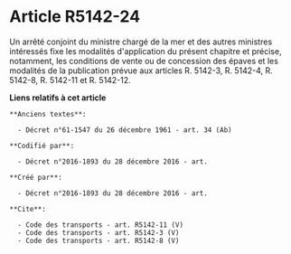 # Article R5142-24

Un arrêté conjoint du ministre chargé de la mer et des autres ministres intéressés fixe les modalités d'application du
présent chapitre et précise, notamment, les conditions de vente ou de concession des épaves et les modalités de la
publication prévue aux articles R. 5142-3, R. 5142-4, R. 5142-8, R. 5142-11 et R. 5142-12.

**Liens relatifs à cet article**

	**Anciens textes**:

	  - Décret n°61-1547 du 26 décembre 1961 - art. 34 (Ab)

	**Codifié par**:

	  - Décret n°2016-1893 du 28 décembre 2016 - art.

	**Créé par**:

	  - Décret n°2016-1893 du 28 décembre 2016 - art.

	**Cite**:

	  - Code des transports - art. R5142-11 (V)
	  - Code des transports - art. R5142-3 (V)
	  - Code des transports - art. R5142-8 (V)
